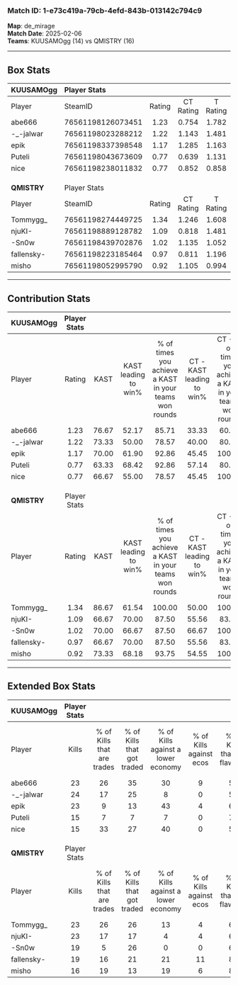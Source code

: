 ### Match ID: 1-e73c419a-79cb-4efd-843b-013142c794c9  
**Map**: de_mirage  
**Match Date**: 2025-02-06  
**Teams**: KUUSAMOgg (14) vs QMISTRY (16)  

---  

## Box Stats  

| **KUUSAMOgg** | Player Stats      |        |           |          |       |      |       |         |        |      |     |
| :- | :- | :-: | :-: | :-: | :-: | :-: | :-: | :-: | :-: | :-: | :-: |
| Player        | SteamID           | Rating | CT Rating | T Rating | KAST  | ADR  | Kills | Assists | Deaths | K/D  | HS% |
| abe666        | 76561198126073451 |  1.23  |   0.754   |  1.782   | 76.67 | 78.7 |  23   |    5    |   18   | 1.28 | 69  |
| -_-jalwar     | 76561198023288212 |  1.22  |   1.143   |  1.481   | 73.33 | 80.5 |  24   |    3    |   19   | 1.26 | 70  |
| epik          | 76561198337398548 |  1.17  |   1.285   |  1.163   | 70.00 | 88.1 |  23   |    8    |   21   | 1.10 | 65  |
| Puteli        | 76561198043673609 |  0.77  |   0.639   |  1.131   | 63.33 | 55.7 |  15   |    3    |   21   | 0.71 | 20  |
| nice          | 76561198238011832 |  0.77  |   0.852   |  0.858   | 66.67 | 47.2 |  15   |    2    |   21   | 0.71 | 66  |
|               |                   |        |           |          |       |      |       |         |        |      |     |
|               |                   |        |           |          |       |      |       |         |        |      |     |
|               |                   |        |           |          |       |      |       |         |        |      |     |
| **QMISTRY**   | Player Stats      |        |           |          |       |      |       |         |        |      |     |
| Player        | SteamID           | Rating | CT Rating | T Rating | KAST  | ADR  | Kills | Assists | Deaths | K/D  | HS% |
| Tommygg_      | 76561198274449725 |  1.34  |   1.246   |  1.608   | 86.67 | 90.9 |  23   |    8    |   19   | 1.21 | 69  |
| njuKI-        | 76561198889128782 |  1.09  |   0.818   |  1.481   | 66.67 | 75.2 |  23   |    5    |   21   | 1.10 | 47  |
| -Sn0w         | 76561198439702876 |  1.02  |   1.135   |  1.052   | 70.00 | 75.0 |  19   |    5    |   20   | 0.95 | 57  |
| fallensky-    | 76561198223185464 |  0.97  |   0.811   |  1.196   | 66.67 | 67.9 |  19   |    3    |   20   | 0.95 | 42  |
| misho         | 76561198052995790 |  0.92  |   1.105   |  0.994   | 73.33 | 59.1 |  16   |   10    |   20   | 0.80 | 31  |
---  

## Contribution Stats  

| **KUUSAMOgg** | Player Stats |       |                      |                                                        |                           |                                                             |                          |                                                            |
| :- | :-: | :-: | :-: | :-: | :-: | :-: | :-: | :-: |
| Player        |    Rating    | KAST  | KAST leading to win% | % of times you achieve a KAST in your teams won rounds | CT - KAST leading to win% | CT - % of times you achieve a KAST in your teams won rounds | T - KAST leading to win% | T - % of times you achieve a KAST in your teams won rounds |
| abe666        |     1.23     | 76.67 |        52.17         |                         85.71                          |           33.33           |                            60.00                            |          64.29           |                           100.00                           |
| -_-jalwar     |     1.22     | 73.33 |        50.00         |                         78.57                          |           40.00           |                            80.00                            |          58.33           |                           77.78                            |
| epik          |     1.17     | 70.00 |        61.90         |                         92.86                          |           45.45           |                           100.00                            |          80.00           |                           88.89                            |
| Puteli        |     0.77     | 63.33 |        68.42         |                         92.86                          |           57.14           |                            80.00                            |          75.00           |                           100.00                           |
| nice          |     0.77     | 66.67 |        55.00         |                         78.57                          |           45.45           |                           100.00                            |          66.67           |                           66.67                            |
|               |              |       |                      |                                                        |                           |                                                             |                          |                                                            |
|               |              |       |                      |                                                        |                           |                                                             |                          |                                                            |
|               |              |       |                      |                                                        |                           |                                                             |                          |                                                            |
| **QMISTRY**   | Player Stats |       |                      |                                                        |                           |                                                             |                          |                                                            |
| Player        |    Rating    | KAST  | KAST leading to win% | % of times you achieve a KAST in your teams won rounds | CT - KAST leading to win% | CT - % of times you achieve a KAST in your teams won rounds | T - KAST leading to win% | T - % of times you achieve a KAST in your teams won rounds |
| Tommygg_      |     1.34     | 86.67 |        61.54         |                         100.00                         |           50.00           |                           100.00                            |          71.43           |                           100.00                           |
| njuKI-        |     1.09     | 66.67 |        70.00         |                         87.50                          |           55.56           |                            83.33                            |          81.82           |                           90.00                            |
| -Sn0w         |     1.02     | 70.00 |        66.67         |                         87.50                          |           66.67           |                           100.00                            |          66.67           |                           80.00                            |
| fallensky-    |     0.97     | 66.67 |        70.00         |                         87.50                          |           55.56           |                            83.33                            |          81.82           |                           90.00                            |
| misho         |     0.92     | 73.33 |        68.18         |                         93.75                          |           54.55           |                           100.00                            |          81.82           |                           90.00                            |
---  

## Extended Box Stats  

| **KUUSAMOgg** | Player Stats |                            |                            |                                    |                         |                              |                                 |        |                             |                                     |                          |                               |                            |
| :- | :-: | :-: | :-: | :-: | :-: | :-: | :-: | :-: | :-: | :-: | :-: | :-: | :-: |
| Player        |    Kills     | % of Kills that are trades | % of Kills that got traded | % of Kills against a lower economy | % of Kills against ecos | % of Kills that are flawless | % of Kills that are close duels | Deaths | % of Deaths that get traded | % of Deaths against a lower economy | % of Deaths against ecos | % of Deaths that are flawless | % of Deaths that are close |
| abe666        |      23      |             26             |             35             |                 30                 |            9            |              57              |                9                |   18   |             11              |                 17                  |            6             |              78               |             6              |
| -_-jalwar     |      24      |             17             |             25             |                 8                  |            0            |              58              |                4                |   19   |             26              |                 16                  |            0             |              68               |             0              |
| epik          |      23      |             9              |             13             |                 43                 |            4            |              61              |                4                |   21   |             14              |                 10                  |            5             |              57               |             5              |
| Puteli        |      15      |             7              |             7              |                 7                  |            0            |              73              |                7                |   21   |             29              |                 24                  |            5             |              71               |             5              |
| nice          |      15      |             33             |             27             |                 40                 |            0            |              53              |               20                |   21   |             24              |                 14                  |            5             |              81               |             0              |
|               |              |                            |                            |                                    |                         |                              |                                 |        |                             |                                     |                          |                               |                            |
|               |              |                            |                            |                                    |                         |                              |                                 |        |                             |                                     |                          |                               |                            |
|               |              |                            |                            |                                    |                         |                              |                                 |        |                             |                                     |                          |                               |                            |
| **QMISTRY**   | Player Stats |                            |                            |                                    |                         |                              |                                 |        |                             |                                     |                          |                               |                            |
| Player        |    Kills     | % of Kills that are trades | % of Kills that got traded | % of Kills against a lower economy | % of Kills against ecos | % of Kills that are flawless | % of Kills that are close duels | Deaths | % of Deaths that get traded | % of Deaths against a lower economy | % of Deaths against ecos | % of Deaths that are flawless | % of Deaths that are close |
| Tommygg_      |      23      |             26             |             26             |                 13                 |            4            |              61              |                0                |   19   |             26              |                 11                  |            0             |              58               |             16             |
| njuKI-        |      23      |             17             |             17             |                 4                  |            4            |              65              |                4                |   21   |             14              |                 14                  |            5             |              71               |             0              |
| -Sn0w         |      19      |             5              |             26             |                 0                  |            0            |              68              |                5                |   20   |             20              |                 15                  |            5             |              65               |             10             |
| fallensky-    |      19      |             16             |             21             |                 21                 |           11            |              84              |                0                |   20   |             15              |                 15                  |            0             |              65               |             5              |
| misho         |      16      |             19             |             13             |                 19                 |            6            |              81              |                6                |   20   |             35              |                 10                  |            0             |              45               |             10             |
